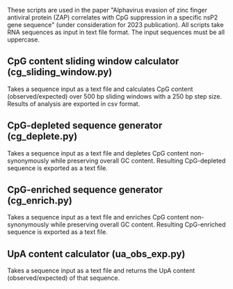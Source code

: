 These scripts are used in the paper  "Alphavirus evasion of zinc finger antiviral protein (ZAP) correlates with CpG suppression in a specific nsP2 gene sequence" (under consideration for 2023 publication). All scripts take RNA sequences as input in text file format. The input sequences must be all uppercase.

## CpG content sliding window calculator (cg_sliding_window.py)
Takes a sequence input as a text file and calculates CpG content (observed/expected) over 500 bp sliding windows with a 250 bp step size. Results of analysis are exported in csv format.

## CpG-depleted sequence generator (cg_deplete.py)
Takes a sequence input as a text file and depletes CpG content non-synonymously while preserving overall GC content. Resulting CpG-depleted sequence is exported as a text file.

## CpG-enriched sequence generator (cg_enrich.py)
Takes a sequence input as a text file and enriches CpG content non-synonymously while preserving overall GC content. Resulting CpG-enriched sequence is exported as a text file.

## UpA content calculator (ua_obs_exp.py)
Takes a sequence input as a text file and returns the UpA content (observed/expected) of that sequence.
